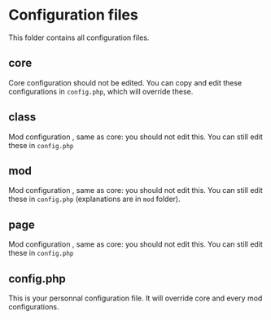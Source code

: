 # Configuration files

This folder contains all configuration files.

## core

Core configuration should not be edited.
You can copy and edit these configurations in ``config.php``, which will override these.

## class

Mod configuration , same as core: you should not edit this.
You can still edit these in ``config.php``

## mod

Mod configuration , same as core: you should not edit this.
You can still edit these in ``config.php`` (explanations are in ``mod`` folder).

## page

Mod configuration , same as core: you should not edit this.
You can still edit these in ``config.php``

## config.php

This is your personnal configuration file. It will override core and every mod configurations.